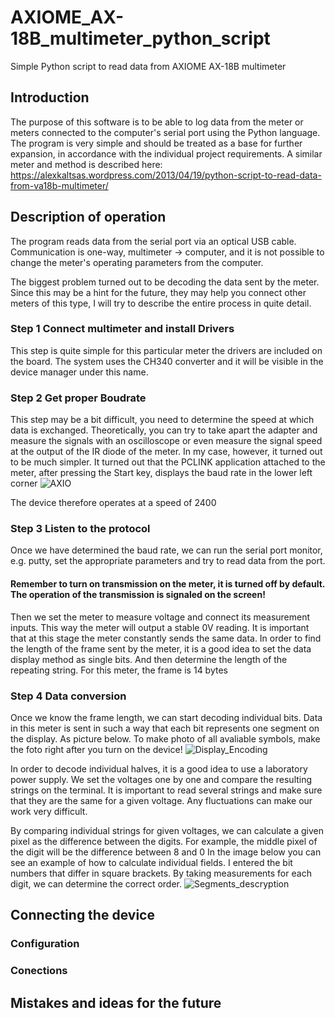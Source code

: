# AXIOME_AX-18B_multimeter_python_script
Simple Python script to read data from AXIOME AX-18B multimeter
## Introduction
The purpose of this software is to be able to log data from the meter or meters connected to the computer's serial port using the Python language. The program is very simple and should be treated as a base for further expansion, in accordance with the individual project requirements.
A similar meter and method is described here:
https://alexkaltsas.wordpress.com/2013/04/19/python-script-to-read-data-from-va18b-multimeter/
## Description of operation
The program reads data from the serial port via an optical USB cable. Communication is one-way, multimeter -> computer, and it is not possible to change the meter's operating parameters from the computer.

The biggest problem turned out to be decoding the data sent by the meter. Since this may be a hint for the future, they may help you connect other meters of this type, I will try to describe the entire process in quite detail.
### Step 1 Connect multimeter and install Drivers
This step is quite simple for this particular meter the drivers are included on the board. The system uses the CH340 converter and it will be visible in the device manager under this name.
### Step 2 Get proper Boudrate
This step may be a bit difficult, you need to determine the speed at which data is exchanged. Theoretically, you can try to take apart the adapter and measure the signals with an oscilloscope or even measure the signal speed at the output of the IR diode of the meter. 
In my case, however, it turned out to be much simpler. It turned out that the PCLINK application attached to the meter, after pressing the Start key, displays the baud rate in the lower left corner
![AXIO](https://github.com/user-attachments/assets/d80d81f6-7395-471e-861d-c633600bd1d3 )

The device therefore operates at a speed of 2400
### Step 3 Listen to the protocol
Once we have determined the baud rate, we can run the serial port monitor, e.g. putty, set the appropriate parameters and try to read data from the port. 
#### Remember to turn on transmission on the meter, it is turned off by default. The operation of the transmission is signaled on the screen!
Then we set the meter to measure voltage and connect its measurement inputs. This way the meter will output a stable 0V reading. It is important that at this stage the meter constantly sends the same data.
In order to find the length of the frame sent by the meter, it is a good idea to set the data display method as single bits. And then determine the length of the repeating string.
For this meter, the frame is 14 bytes
### Step 4 Data conversion

Once we know the frame length, we can start decoding individual bits. 
Data in this meter is sent in such a way that each bit represents one segment on the display. 
As picture below.
To make photo of all avaliable symbols, make the foto right after you turn on the device!
![Display_Encoding](https://github.com/user-attachments/assets/662f0678-1f7e-40e4-8b05-bc535a702a80)

In order to decode individual halves, it is a good idea to use a laboratory power supply. We set the voltages one by one and compare the resulting strings on the terminal. It is important to read several strings and make sure that they are the same for a given voltage. Any fluctuations can make our work very difficult.

By comparing individual strings for given voltages, we can calculate a given pixel as the difference between the digits. For example, the middle pixel of the digit will be the difference between 8 and 0 
In the image below you can see an example of how to calculate individual fields. 
I entered the bit numbers that differ in square brackets. By taking measurements for each digit, we can determine the correct order.
![Segments_descryption](https://github.com/user-attachments/assets/fae94e3c-0417-4b5d-9e67-d9bd39471a7a)


## Connecting the device
### Configuration

### Conections


## Mistakes and ideas for the future
